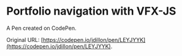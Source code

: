 # Portfolio navigation with VFX-JS

A Pen created on CodePen.

Original URL: [https://codepen.io/jdillon/pen/LEYJYYK](https://codepen.io/jdillon/pen/LEYJYYK).

